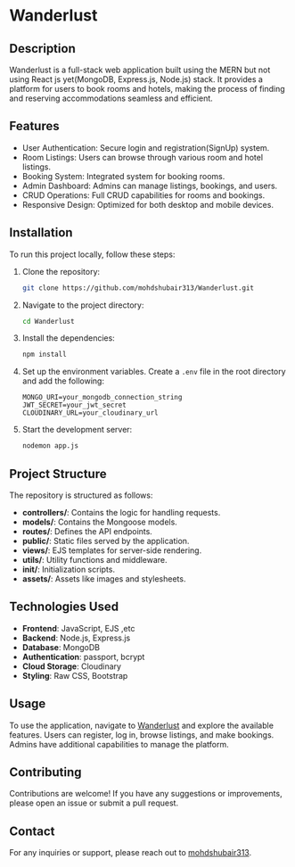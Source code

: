 # Wanderlust

## Description

Wanderlust is a full-stack web application built using the MERN but not using React js yet(MongoDB, Express.js, Node.js) stack. It provides a platform for users to book rooms and hotels, making the process of finding and reserving accommodations seamless and efficient.

## Features

- User Authentication: Secure login and registration(SignUp) system.
- Room Listings: Users can browse through various room and hotel listings.
- Booking System: Integrated system for booking rooms.
- Admin Dashboard: Admins can manage listings, bookings, and users.
- CRUD Operations: Full CRUD capabilities for rooms and bookings.
- Responsive Design: Optimized for both desktop and mobile devices.

## Installation

To run this project locally, follow these steps:

1. Clone the repository:
    ```bash
    git clone https://github.com/mohdshubair313/Wanderlust.git
    ```
2. Navigate to the project directory:
    ```bash
    cd Wanderlust
    ```
3. Install the dependencies:
    ```bash
    npm install
    ```
4. Set up the environment variables. Create a `.env` file in the root directory and add the following:
    ```plaintext
    MONGO_URI=your_mongodb_connection_string
    JWT_SECRET=your_jwt_secret
    CLOUDINARY_URL=your_cloudinary_url
    ```
5. Start the development server:
    ```bash
    nodemon app.js
    ```

## Project Structure

The repository is structured as follows:

- **controllers/**: Contains the logic for handling requests.
- **models/**: Contains the Mongoose models.
- **routes/**: Defines the API endpoints.
- **public/**: Static files served by the application.
- **views/**: EJS templates for server-side rendering.
- **utils/**: Utility functions and middleware.
- **init/**: Initialization scripts.
- **assets/**: Assets like images and stylesheets.

## Technologies Used

- **Frontend**: JavaScript, EJS ,etc
- **Backend**: Node.js, Express.js
- **Database**: MongoDB
- **Authentication**: passport, bcrypt
- **Cloud Storage**: Cloudinary
- **Styling**: Raw CSS, Bootstrap

## Usage

To use the application, navigate to [Wanderlust](https://wanderlust-0w8i.onrender.com/listings) and explore the available features. Users can register, log in, browse listings, and make bookings. Admins have additional capabilities to manage the platform.

## Contributing

Contributions are welcome! If you have any suggestions or improvements, please open an issue or submit a pull request.

## Contact

For any inquiries or support, please reach out to [mohdshubair313](https://github.com/mohdshubair313).
